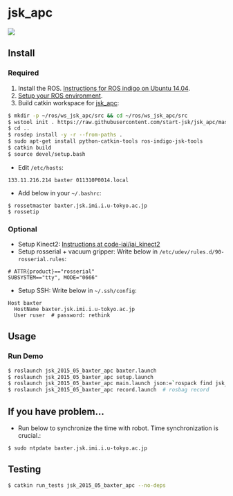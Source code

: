 jsk_apc
=======

[![](https://travis-ci.org/start-jsk/jsk_apc.svg)](https://travis-ci.org/start-jsk/jsk_apc)


Install
-------


### Required

1. Install the ROS. [Instructions for ROS indigo on Ubuntu 14.04](http://wiki.ros.org/indigo/Installation/Ubuntu).
2. [Setup your ROS environment](http://wiki.ros.org/ROS/Tutorials/InstallingandConfiguringROSEnvironment).
3. Build catkin workspace for [jsk_apc](https://github.com/start-jsk/jsk_apc):

```sh
$ mkdir -p ~/ros/ws_jsk_apc/src && cd ~/ros/ws_jsk_apc/src
$ wstool init . https://raw.githubusercontent.com/start-jsk/jsk_apc/master/jsk_2015_05_baxter_apc.rosinstall
$ cd ..
$ rosdep install -y -r --from-paths .
$ sudo apt-get install python-catkin-tools ros-indigo-jsk-tools
$ catkin build
$ source devel/setup.bash
```

* Edit `/etc/hosts`:

```
133.11.216.214 baxter 011310P0014.local
```

* Add below in your `~/.bashrc`:
```
$ rossetmaster baxter.jsk.imi.i.u-tokyo.ac.jp
$ rossetip
```


### Optional

* Setup Kinect2: [Instructions at code-iai/iai_kinect2](https://github.com/code-iai/iai_kinect2#install)
* Setup rosserial + vacuum gripper: Write below in `/etc/udev/rules.d/90-rosserial.rules`:

```
# ATTR{product}=="rosserial"
SUBSYSTEM=="tty", MODE="0666"
```

* Setup SSH: Write below in `~/.ssh/config`:

```
Host baxter
  HostName baxter.jsk.imi.i.u-tokyo.ac.jp
  User ruser  # password: rethink
```


Usage
-----

### Run Demo

```sh
$ roslaunch jsk_2015_05_baxter_apc baxter.launch
$ roslaunch jsk_2015_05_baxter_apc setup.launch
$ roslaunch jsk_2015_05_baxter_apc main.launch json:=`rospack find jsk_2015_05_baxter_apc`/data/apc-a.json
$ roslaunch jsk_2015_05_baxter_apc record.launch  # rosbag record
```


If you have problem...
----------------------

* Run below to synchronize the time with robot. Time synchronization is crucial.:

```
$ sudo ntpdate baxter.jsk.imi.i.u-tokyo.ac.jp
```


Testing
-------

```sh
$ catkin run_tests jsk_2015_05_baxter_apc --no-deps
```
